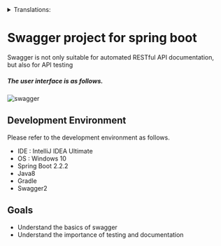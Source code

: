 <details>
<summary>Translations:</summary>

* [한국어](translations/README-kr.md) 
* [日本語](translations/README-jp.md)

</details>
  
# Swagger project for spring boot
Swagger is not only suitable for automated RESTful API documentation,  
but also for API testing

##### The user interface is as follows.
![swagger](https://user-images.githubusercontent.com/51474312/71309902-be7bf600-2450-11ea-8c04-dc6b4983ef2a.PNG)

## Development Environment  
Please refer to the development environment as follows.  
* IDE : IntelliJ IDEA Ultimate
* OS : Windows 10
* Spring Boot 2.2.2
* Java8
* Gradle
* Swagger2
## Goals  
* Understand the basics of swagger  
* Understand the importance of testing and documentation